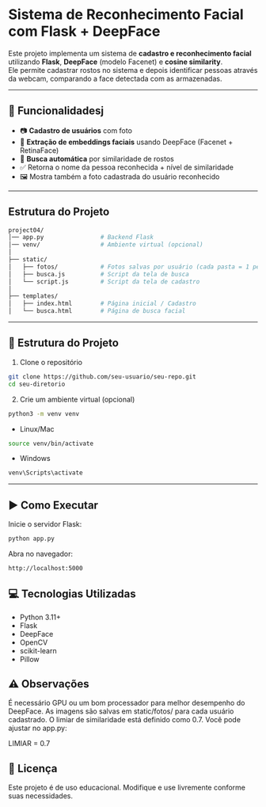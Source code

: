 # Sistema de Reconhecimento Facial com Flask + DeepFace

Este projeto implementa um sistema de **cadastro e reconhecimento facial** utilizando **Flask**, **DeepFace** (modelo Facenet) e **cosine similarity**.  
Ele permite cadastrar rostos no sistema e depois identificar pessoas através da webcam, comparando a face detectada com as armazenadas.

---

##  📌 Funcionalidadesj

- 📷 **Cadastro de usuários** com foto
- 🧠 **Extração de embeddings faciais** usando DeepFace (Facenet + RetinaFace)
- 🔎 **Busca automática** por similaridade de rostos
- ✅ Retorna o nome da pessoa reconhecida + nível de similaridade
- 🖼️ Mostra também a foto cadastrada do usuário reconhecido

---

## Estrutura do Projeto

```bash
project04/
│── app.py                # Backend Flask
│── venv/                 # Ambiente virtual (opcional)
│
├── static/
│   ├── fotos/            # Fotos salvas por usuário (cada pasta = 1 pessoa)
│   ├── busca.js          # Script da tela de busca
│   └── script.js         # Script da tela de cadastro
│
├── templates/
│   ├── index.html        # Página inicial / Cadastro
│   └── busca.html        # Página de busca facial

```
---

## 📂 Estrutura do Projeto

1. Clone o repositório
```bash
git clone https://github.com/seu-usuario/seu-repo.git
cd seu-diretorio
```

2. Crie um ambiente virtual (opcional)
```bash
python3 -m venv venv
```
- Linux/Mac 
```bash
source venv/bin/activate  
```
 - Windows
 ```bash
venv\Scripts\activate 
```


---

## ▶️ Como Executar

Inicie o servidor Flask:
```bash
python app.py
```
Abra no navegador:
```bash
http://localhost:5000
```

## 💻 Tecnologias Utilizadas

- Python 3.11+
- Flask
- DeepFace
- OpenCV
- scikit-learn
- Pillow

## ⚠️ Observações

É necessário GPU ou um bom processador para melhor desempenho do DeepFace.
As imagens são salvas em static/fotos/ para cada usuário cadastrado.
O limiar de similaridade está definido como 0.7. Você pode ajustar no app.py:

LIMIAR = 0.7

## 📜 Licença

Este projeto é de uso educacional. Modifique e use livremente conforme suas necessidades.
